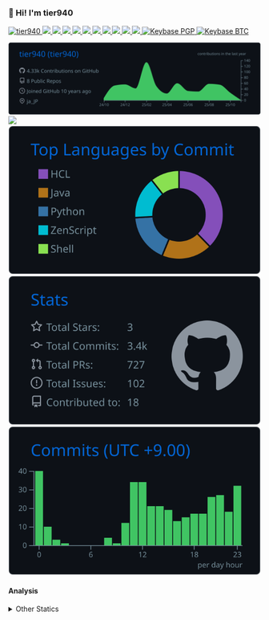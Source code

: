 ### 👋 Hi! I'm tier940

<p align="left"> 
  <a href="https://github.com/tier940/tier940/">
    <img src="https://komarev.com/ghpvc/?username=tier940" alt="tier940" />
  </a>
  <a href="http://twitter.com/tier940">
    <img height="20" src="https://img.shields.io/twitter/follow/tier940?label=Twitter&logo=twitter&style=flat" />
  </a>
  <a href="https://github.com/tier940">
    <img height="20" src="https://img.shields.io/github/followers/tier940?label=follow&logo=github&style=flat" />
  </a>
  <a href="https://www.reddit.com/user/tier940">
    <img height="20" src="https://img.shields.io/reddit/user-karma/combined/tier940?label=Reddit&logo=reddit&style=flat" />
  </a>
  <a href="https://stackoverflow.com/users/17317833/tier940">
    <img height="20" src="https://img.shields.io/stackexchange/stackoverflow/r/17317833?label=StackOverflow&logo=stack-overflow&style=flat" />
  </a>
  <a href="https://zenn.dev/tier940">
    <img height="20" src="https://zenn.badge.nikaera.com/s/tier940/likes" />
  </a>
  <a href="https://zenn.dev/tier940">
    <img height="20" src="https://zenn.badge.nikaera.com/s/tier940/followers" />
  </a>
  <a href="https://zenn.dev/tier940">
    <img height="20" src="https://zenn.badge.nikaera.com/s/tier940/articles" />
  </a>
  <a href="http://qiita.com/tier940">
    <img height="20" src="https://qiita-badge.apiapi.app/s/tier940/posts.svg" />
  </a>
  <a href="http://qiita.com/tier940">
    <img height="20" src="https://qiita-badge.apiapi.app/s/tier940/contributions.svg" />
  </a>
  <a href="https://github.com/tier940/tier940/">
    <img height="20" src="https://github.com/tier940/tier940/actions/workflows/main.yml/badge.svg" />
  </a>
  <a href="https://keybase.io/tier940">
    <img alt="Keybase PGP" src="https://img.shields.io/keybase/pgp/tier940">
  </a>
  <a href="https://keybase.io/tier940">
    <img alt="Keybase BTC" src="https://img.shields.io/keybase/btc/tier940">
  </a>
</p>

[![](https://raw.githubusercontent.com/tier940/tier940/main/profile-summary-card-output/github_dark/0-profile-details.svg)](https://github.com/vn7n24fzkq/github-profile-summary-cards)
[![](https://raw.githubusercontent.com/tier940/tier940/main/profile-summary-card-output/github_dark/1-repos-per-language.svg)](https://github.com/vn7n24fzkq/github-profile-summary-cards) [![](https://raw.githubusercontent.com/tier940/tier940/main/profile-summary-card-output/github_dark/2-most-commit-language.svg)](https://github.com/vn7n24fzkq/github-profile-summary-cards)
[![](https://raw.githubusercontent.com/tier940/tier940/main/profile-summary-card-output/github_dark/3-stats.svg)](https://github.com/vn7n24fzkq/github-profile-summary-cards) [![](https://raw.githubusercontent.com/tier940/tier940/main/profile-summary-card-output/github_dark/4-productive-time.svg)](https://github.com/vn7n24fzkq/github-profile-summary-cards)


#### Analysis
<!-- <img height="150" src="https://github.com/tier940/tier940/blob/master/images/stat.svg" alt="Alternative Text"/> -->

<details>
  <summary>Other Statics</summary>
  <!--START_SECTION:waka-->
![Code Time](http://img.shields.io/badge/Code%20Time-4%2C293%20hrs%2033%20mins-blue)

**🐱 My GitHub Data** 

> 📦 34.2 kB Used in GitHub's Storage 
 > 
> 💼 Opted to Hire
 > 
> 📜 8 Public Repositories 
 > 
> 🔑 5 Private Repositories 
 > 
**I'm an Early 🐤** 

```text
🌞 Morning                2467 commits        ████░░░░░░░░░░░░░░░░░░░░░   16.19 % 
🌆 Daytime                5597 commits        █████████░░░░░░░░░░░░░░░░   36.73 % 
🌃 Evening                5595 commits        █████████░░░░░░░░░░░░░░░░   36.72 % 
🌙 Night                  1578 commits        ███░░░░░░░░░░░░░░░░░░░░░░   10.36 % 
```
📅 **I'm Most Productive on Saturday** 

```text
Monday                   1497 commits        ██░░░░░░░░░░░░░░░░░░░░░░░   09.82 % 
Tuesday                  2501 commits        ████░░░░░░░░░░░░░░░░░░░░░   16.41 % 
Wednesday                1860 commits        ███░░░░░░░░░░░░░░░░░░░░░░   12.21 % 
Thursday                 1615 commits        ███░░░░░░░░░░░░░░░░░░░░░░   10.60 % 
Friday                   2129 commits        ███░░░░░░░░░░░░░░░░░░░░░░   13.97 % 
Saturday                 2861 commits        █████░░░░░░░░░░░░░░░░░░░░   18.78 % 
Sunday                   2774 commits        █████░░░░░░░░░░░░░░░░░░░░   18.21 % 
```


📊 **This Week I Spent My Time On** 

```text
🕑︎ Time Zone: Asia/Tokyo

💬 Programming Languages: 
Other                    30 hrs 3 mins       ████████████████████░░░░░   79.84 % 
Java                     5 hrs 34 mins       ████░░░░░░░░░░░░░░░░░░░░░   14.82 % 
JSON                     43 mins             ░░░░░░░░░░░░░░░░░░░░░░░░░   01.93 % 
Markdown                 31 mins             ░░░░░░░░░░░░░░░░░░░░░░░░░   01.38 % 
Java Properties          9 mins              ░░░░░░░░░░░░░░░░░░░░░░░░░   00.44 % 

🔥 Editors: 
Edge                     30 hrs 1 min        ████████████████████░░░░░   79.76 % 
IntelliJ IDEA            6 hrs 25 mins       ████░░░░░░░░░░░░░░░░░░░░░   17.05 % 
VS Code                  1 hr 12 mins        █░░░░░░░░░░░░░░░░░░░░░░░░   03.19 % 

💻 Operating System: 
Windows                  35 hrs 25 mins      ████████████████████████░   94.10 % 
Mac                      2 hrs 13 mins       █░░░░░░░░░░░░░░░░░░░░░░░░   05.90 % 
```

**I Mostly Code in Java** 

```text
Java                     14 repos            ████████████░░░░░░░░░░░░░   48.28 % 
ZenScript                3 repos             ███░░░░░░░░░░░░░░░░░░░░░░   10.34 % 
Python                   2 repos             ██░░░░░░░░░░░░░░░░░░░░░░░   06.90 % 
Astro                    1 repo              █░░░░░░░░░░░░░░░░░░░░░░░░   03.45 % 
HTML                     1 repo              █░░░░░░░░░░░░░░░░░░░░░░░░   03.45 % 
```



**Timeline**

![Lines of Code chart](https://raw.githubusercontent.com/tier940/tier940/main/assets/bar_graph.png)


 Last Updated on 14/08/2024 00:31:54 UTC
<!--END_SECTION:waka-->
</details>
